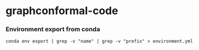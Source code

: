 # graphconformal-code


### Environment export from conda

```
conda env export | grep -v "name" | grep -v "prefix" > environment.yml
```